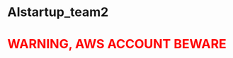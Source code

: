 # AIstartup_team2
<span style="color:red">WARNING, AWS ACCOUNT BEWARE</span>
===========================
